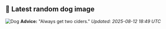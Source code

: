 ## 🐶 Latest random dog image
![Dog](https://images.dog.ceo/breeds/poodle-toy/n02113624_7448.jpg)
**Advice:** "Always get two ciders."
*Updated: 2025-08-12 18:49 UTC*
